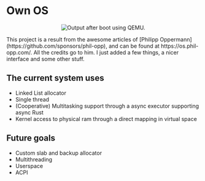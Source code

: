 # Own OS

<p align="center">
  <img src="https://gitlab.com/dBnx/os/uploads/5f5169a35acc744b71cfa82d9ca657f4/os.png" alt="Output after boot using QEMU."/>
</p>
This project is a result from the awesome articles of [Philipp Oppermann](https://github.com/sponsors/phil-opp), and can be found at https://os.phil-opp.com/.
All the credits go to him. I just added a few things, a nicer interface and some other stuff.

## The current system uses

- Linked List allocator
- Single thread
- (Cooperative) Multitasking support through a async executor supporting async Rust
- Kernel access to physical ram through a direct mapping in virtual space

## Future goals

- Custom slab and backup allocator
- Multithreading
- Userspace
- ACPI
